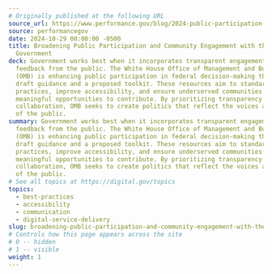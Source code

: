 ```yaml
---
# Originally published at the following URL
source_url: https://www.performance.gov/blog/2024-public-participation-federal-government/
source: performancegov
date: 2024-10-29 00:00:00 -0500
title: Broadening Public Participation and Community Engagement with the Federal
  Government
deck: Government works best when it incorporates transparent engagement and
  feedback from the public. The White House Office of Management and Budget
  (OMB) is enhancing public participation in federal decision-making through
  draft guidance and a proposed toolkit. These resources aim to standardize best
  practices, improve accessibility, and ensure underserved communities have
  meaningful opportunities to contribute. By prioritizing transparency and
  collaboration, OMB seeks to create politics that reflect the voices and needs
  of the public.
summary: Government works best when it incorporates transparent engagement and
  feedback from the public. The White House Office of Management and Budget
  (OMB) is enhancing public participation in federal decision-making through
  draft guidance and a proposed toolkit. These resources aim to standardize best
  practices, improve accessibility, and ensure underserved communities have
  meaningful opportunities to contribute. By prioritizing transparency and
  collaboration, OMB seeks to create politics that reflect the voices and needs
  of the public.
# See all topics at https://digital.gov/topics
topics:
  - best-practices
  - accessibility
  - communication
  - digital-service-delivery
slug: broadening-public-participation-and-community-engagement-with-the-federal-government
# Controls how this page appears across the site
# 0 -- hidden
# 1 -- visible
weight: 1
---
```


